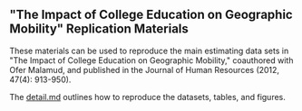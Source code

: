 ## "The Impact of College Education on Geographic Mobility" Replication Materials
These materials can be used to reproduce the main estimating data sets in "The Impact of College Education on Geographic Mobility," coauthored with Ofer Malamud, and published in the Journal of Human Resources (2012, 47(4): 913-950).

The [detail.md](detail.md) outlines how to reproduce the datasets, tables, and figures.
